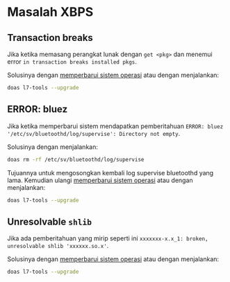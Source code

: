 # Masalah XBPS

## Transaction breaks

Jika ketika memasang perangkat lunak dengan `get <pkg>` dan menemui error `in transaction breaks installed pkgs`.

Solusinya dengan [memperbarui sistem operasi](../konfigurasi/pembaruan.md) atau dengan menjalankan:

```sh
doas l7-tools --upgrade
```

## ERROR: bluez

Jika ketika memperbarui sistem mendapatkan pemberitahuan `ERROR: bluez '/etc/sv/bluetoothd/log/supervise': Directory not empty`.

Solusinya dengan menjalankan:

```sh
doas rm -rf /etc/sv/bluetoothd/log/supervise
```

Tujuannya untuk mengosongkan kembali log supervise bluetoothd yang lama. Kemudian ulangi [memperbarui sistem operasi](../konfigurasi/pembaruan.md) atau dengan menjalankan:

```sh
doas l7-tools --upgrade
```

## Unresolvable `shlib`

Jika ada pemberitahuan yang mirip seperti ini `xxxxxxx-x.x_1: broken, unresolvable shlib 'xxxxxx.so.x'`.

Solusinya dengan [memperbarui sistem operasi](../konfigurasi/pembaruan.md) atau dengan menjalankan:

```sh
doas l7-tools --upgrade
```
